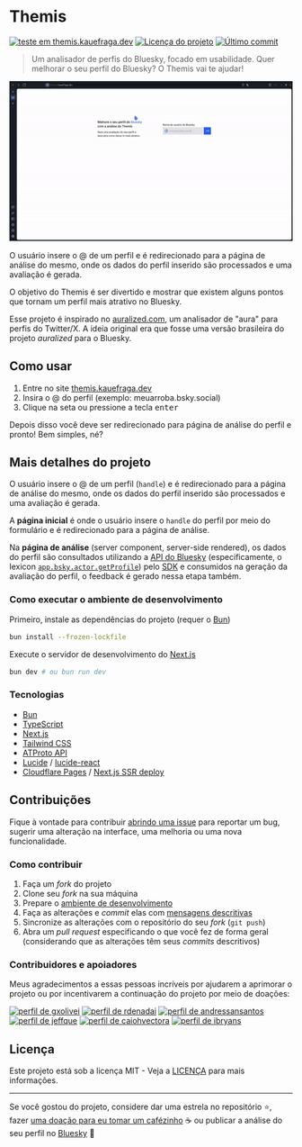 # Themis

[![teste em themis.kauefraga.dev](https://img.shields.io/badge/teste_em-themis.kauefraga.dev-208bfe)](https://themis.kauefraga.dev)
[![Licença do projeto](https://img.shields.io/github/license/kauefraga/themis)](https://github.com/kauefraga/themis/blob/main/LICENSE)
[![Último commit](https://img.shields.io/github/last-commit/kauefraga/themis/main)](https://github.com/kauefraga/themis)

> Um analisador de perfis do Bluesky, focado em usabilidade. Quer melhorar o seu perfil do Bluesky? O Themis vai te ajudar!

<div align="center">

![Demonstração do uso do Themis](docs/demo-2.gif)

</div>

O usuário insere o @ de um perfil e é redirecionado para a página de análise do mesmo, onde os dados do perfil inserido são processados e uma avaliação é gerada.

O objetivo do Themis é ser divertido e mostrar que existem alguns pontos que tornam um perfil mais atrativo no Bluesky.

Esse projeto é inspirado no [auralized.com](https://www.auralized.com/), um analisador de "aura" para perfis do Twitter/X. A ideia original era que fosse uma versão brasileira do projeto *auralized* para o Bluesky.

## Como usar

1. Entre no site [themis.kauefraga.dev](https://themis.kauefraga.dev)
2. Insira o @ do perfil (exemplo: meuarroba.bsky.social)
3. Clique na seta ou pressione a tecla <kbd>enter</kbd>

Depois disso você deve ser redirecionado para página de análise do perfil e pronto! Bem simples, né?

## Mais detalhes do projeto

O usuário insere o @ de um perfil (`handle`) e é redirecionado para a página de análise do mesmo, onde os dados do perfil inserido são processados e uma avaliação é gerada.

A **página inicial** é onde o usuário insere o `handle` do perfil por meio do formulário e é redirecionado para a página de análise.

Na **página de análise** (server component, server-side rendered), os dados do perfil são consultados utilizando a [API do Bluesky](https://docs.bsky.app/) (especificamente, o lexicon [`app.bsky.actor.getProfile`](https://docs.bsky.app/docs/api/app-bsky-actor-get-profile)) pelo [SDK](https://www.npmjs.com/package/@atproto/api) e consumidos na geração da avaliação do perfil, o feedback é gerado nessa etapa também.

### Como executar o ambiente de desenvolvimento

Primeiro, instale as dependências do projeto (requer o [Bun](https://bun.sh/))

```sh
bun install --frozen-lockfile
```

Execute o servidor de desenvolvimento do [Next.js](https://nextjs.org/docs)

```sh
bun dev # ou bun run dev
```

### Tecnologias

- [Bun](https://bun.sh/)
- [TypeScript](https://www.typescriptlang.org/)
- [Next.js](https://nextjs.org/)
- [Tailwind CSS](https://tailwindcss.com/)
- [ATProto API](https://www.npmjs.com/package/@atproto/api)
- [Lucide](https://lucide.dev/) / [lucide-react](https://lucide.dev/guide/packages/lucide-react)
- [Cloudflare Pages](https://pages.cloudflare.com/) / [Next.js SSR deploy](https://developers.cloudflare.com/pages/framework-guides/nextjs/ssr/get-started/)

## Contribuições

Fique à vontade para contribuir [abrindo uma issue](https://github.com/kauefraga/themis/issues/new) para reportar um bug, sugerir uma alteração na interface, uma melhoria ou uma nova funcionalidade.

### Como contribuir

1. Faça um *fork* do projeto
2. Clone seu *fork* na sua máquina
3. Prepare o [ambiente de desenvolvimento](#como-executar-o-ambiente-de-desenvolvimento)
4. Faça as alterações e *commit* elas com [mensagens descritivas](https://www.conventionalcommits.org/pt-br/v1.0.0/)
5. Sincronize as alterações com o repositório do seu *fork* (`git push`)
6. Abra um *pull request* especificando o que você fez de forma geral (considerando que as alterações têm seus *commits* descritivos)

### Contribuidores e apoiadores

Meus agradecimentos a essas pessoas incríveis por ajudarem a aprimorar o projeto ou por incentivarem a continuação do projeto por meio de doações:

[![perfil de gxolivei](https://github.com/gxolivei.png?size=60)](https://github.com/gxolivei)
[![perfil de rdenadai](https://github.com/rdenadai.png?size=60)](https://github.com/rdenadai)
[![perfil de andressansantos](https://github.com/andressansantos.png?size=60)](https://github.com/andressansantos)
[![perfil de jeffque](https://github.com/jeffque.png?size=60)](https://github.com/jeffque)
[![perfil de caiohvectora](https://github.com/CaioHVectorA.png?size=60)](https://github.com/CaioHVectorA)
[![perfil de ibryans](https://github.com/ibryans.png?size=60)](https://github.com/ibryans)

## Licença

Este projeto está sob a licença MIT - Veja a [LICENÇA](LICENSE) para mais informações.

---

Se você gostou do projeto, considere dar uma estrela no repositório ⭐, fazer [uma doação para eu tomar um cafézinho](https://www.pixme.bio/kauefraga) ☕ ou publicar a análise do seu perfil no [Bluesky](https://bsky.app/) 💙
